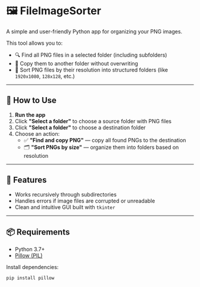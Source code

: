 # 🖼️ FileImageSorter

A simple and user-friendly Python app for organizing your PNG images.

This tool allows you to:

- 🔍 Find all PNG files in a selected folder (including subfolders)
- 📁 Copy them to another folder without overwriting
- 📐 Sort PNG files by their resolution into structured folders (like `1920x1080`, `128x128`, etc.)

---

## 🚀 How to Use

1. **Run the app**
2. Click **"Select a folder"** to choose a source folder with PNG files
3. Click **"Select a folder"** to choose a destination folder
4. Choose an action:
   - ✅ **"Find and copy PNG"** — copy all found PNGs to the destination
   - 🗂️ **"Sort PNGs by size"** — organize them into folders based on resolution

---

## 🧠 Features

- Works recursively through subdirectories
- Handles errors if image files are corrupted or unreadable
- Clean and intuitive GUI built with `tkinter`

---

## 📦 Requirements

- Python 3.7+
- [Pillow (PIL)](https://pypi.org/project/Pillow/)

Install dependencies:

```bash
pip install pillow
